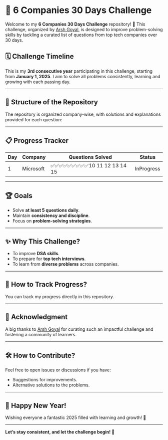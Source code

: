 # 🚀 6 Companies 30 Days Challenge

Welcome to my **6 Companies 30 Days Challenge** repository! 🎯 This challenge, organized by [Arsh Goyal](https://www.linkedin.com/in/arshgoyal/), is designed to improve problem-solving skills by tackling a curated list of questions from top tech companies over 30 days.

## 🗓 Challenge Timeline
This is my **3rd consecutive year** participating in this challenge, starting from **January 1, 2025**. I aim to solve all problems consistently, learning and growing with each passing day.

---

## 📂 Structure of the Repository
The repository is organized company-wise, with solutions and explanations provided for each question:


---

## 📋 Progress Tracker

| Day | Company      | Questions Solved | Status      |
|-----|--------------|------------------|-------------|
| 1   | Microsoft    | ✅✅✅✅✅✅✅✅✅10 11 12 13 14 15 | InProgress |


---

## 🏆 Goals
- Solve **at least 5 questions daily**.
- Maintain **consistency and discipline**.
- Focus on **problem-solving strategies**.

---

## ✨ Why This Challenge?
- To improve **DSA skills**.
- To prepare for **top tech interviews**.
- To learn from **diverse problems** across companies.

---

## 📌 How to Track Progress?
You can track my progress directly in this repository.

---

## 🎉 Acknowledgment
A big thanks to [Arsh Goyal](https://www.linkedin.com/in/arshgoyal/) for curating such an impactful challenge and fostering a community of learners.

---

## 🛠 How to Contribute?
Feel free to open issues or discussions if you have:
- Suggestions for improvements.
- Alternative solutions to the problems.

---

## 🌟 Happy New Year!
Wishing everyone a fantastic 2025 filled with learning and growth! 🚀

---

**Let’s stay consistent, and let the challenge begin! 💪**
